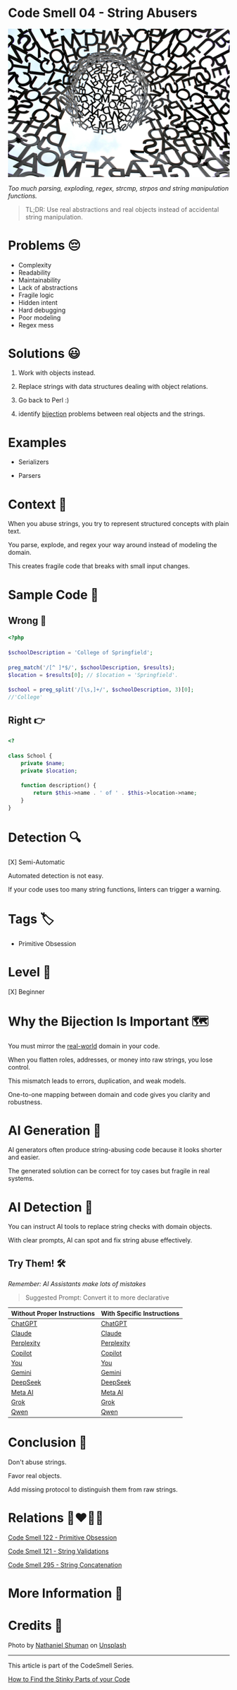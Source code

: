 # Code Smell 04 - String Abusers

![Code Smell 04 - String Abusers](Code%20Smell%2004%20-%20String%20Abusers.jpg)

*Too much parsing, exploding, regex, strcmp, strpos and string manipulation functions.*

> TL;DR: Use real abstractions and real objects instead of accidental string manipulation.

# Problems 😔 

- Complexity
- Readability
- Maintainability
- Lack of abstractions
- Fragile logic
- Hidden intent
- Hard debugging
- Poor modeling 
- Regex mess

# Solutions 😃

1) Work with objects instead.

2) Replace strings with data structures dealing with object relations.

3) Go back to Perl :) 

4) identify [bijection](https://github.com/mcsee/Software-Design-Articles/tree/main/Articles/Theory/The%20One%20and%20Only%20Software%20Design%20Principle/readme.md) problems between real objects and the strings.

# Examples

- Serializers

- Parsers

# Context 💬  

When you abuse strings, you try to represent structured concepts with plain text.

You parse, explode, and regex your way around instead of modeling the domain.

This creates fragile code that breaks with small input changes.

# Sample Code 📖

## Wrong 🚫

<!-- [Gist Url](https://gist.github.com/mcsee/19b5965879d11e6c185d4591add24042) -->

```php
<?php

$schoolDescription = 'College of Springfield';

preg_match('/[^ ]*$/', $schoolDescription, $results);
$location = $results[0]; // $location = 'Springfield'.

$school = preg_split('/[\s,]+/', $schoolDescription, 3)[0]; 
//'College'
```

## Right 👉

<!-- [Gist Url](https://gist.github.com/mcsee/9aea4a3d401b7e3c2e80101ff348dfa6) -->

```php
<?

class School {
    private $name;
    private $location;

    function description() {
        return $this->name . ' of ' . $this->location->name;
    }
}
```

# Detection 🔍

[X] Semi-Automatic

Automated detection is not easy. 

If your code uses too many string functions, linters can trigger a warning.

# Tags 🏷️

- Primitive Obsession

# Level 🔋

[X] Beginner

# Why the Bijection Is Important 🗺️  

You must mirror the [real-world](https://github.com/mcsee/Software-Design-Articles/tree/main/Articles/Theory/The%20One%20and%20Only%20Software%20Design%20Principle/readme.md) domain in your code.

When you flatten roles, addresses, or money into raw strings, you lose control. 

This mismatch leads to errors, duplication, and weak models. 

One-to-one mapping between domain and code gives you clarity and robustness.

# AI Generation 🤖     

AI generators often produce string-abusing code because it looks shorter and easier. 

The generated solution can be correct for toy cases but fragile in real systems.

# AI Detection 🧲  

You can instruct AI tools to replace string checks with domain objects.

With clear prompts, AI can spot and fix string abuse effectively. 

## Try Them! 🛠

*Remember: AI Assistants make lots of mistakes*

> Suggested Prompt: Convert it to more declarative

| Without Proper Instructions    | With Specific Instructions |
| -------- | ------- |
| [ChatGPT](https://chat.openai.com/?q=Reify+Strings+to+objects+g%3A+%60%60%60php%0D%0A%3C%3Fphp%0D%0A%0D%0A%24schoolDescription+%3D+%27College+of+Springfield%27%3B%0D%0A%0D%0Apreg_match%28%27%2F%5B%5E+%5D%2A%24%2F%27%2C+%24schoolDescription%2C+%24results%29%3B%0D%0A%24location+%3D+%24results%5B0%5D%3B+%2F%2F+%24location+%3D+%27Springfield%27.%0D%0A%0D%0A%24school+%3D+preg_split%28%27%2F%5B%5Cs%2C%5D%2B%2F%27%2C+%24schoolDescription%2C+3%29%5B0%5D%3B+%0D%0A%2F%2F%27College%27%0D%0A%60%60%60) | [ChatGPT](https://chat.openai.com/?q=Convert+it+to+more+declarative%3A+%60%60%60php%0D%0A%3C%3Fphp%0D%0A%0D%0A%24schoolDescription+%3D+%27College+of+Springfield%27%3B%0D%0A%0D%0Apreg_match%28%27%2F%5B%5E+%5D%2A%24%2F%27%2C+%24schoolDescription%2C+%24results%29%3B%0D%0A%24location+%3D+%24results%5B0%5D%3B+%2F%2F+%24location+%3D+%27Springfield%27.%0D%0A%0D%0A%24school+%3D+preg_split%28%27%2F%5B%5Cs%2C%5D%2B%2F%27%2C+%24schoolDescription%2C+3%29%5B0%5D%3B+%0D%0A%2F%2F%27College%27%0D%0A%60%60%60) |
| [Claude](https://claude.ai/new?q=Reify+Strings+to+objects+g%3A+%60%60%60php%0D%0A%3C%3Fphp%0D%0A%0D%0A%24schoolDescription+%3D+%27College+of+Springfield%27%3B%0D%0A%0D%0Apreg_match%28%27%2F%5B%5E+%5D%2A%24%2F%27%2C+%24schoolDescription%2C+%24results%29%3B%0D%0A%24location+%3D+%24results%5B0%5D%3B+%2F%2F+%24location+%3D+%27Springfield%27.%0D%0A%0D%0A%24school+%3D+preg_split%28%27%2F%5B%5Cs%2C%5D%2B%2F%27%2C+%24schoolDescription%2C+3%29%5B0%5D%3B+%0D%0A%2F%2F%27College%27%0D%0A%60%60%60) | [Claude](https://claude.ai/new?q=Convert+it+to+more+declarative%3A+%60%60%60php%0D%0A%3C%3Fphp%0D%0A%0D%0A%24schoolDescription+%3D+%27College+of+Springfield%27%3B%0D%0A%0D%0Apreg_match%28%27%2F%5B%5E+%5D%2A%24%2F%27%2C+%24schoolDescription%2C+%24results%29%3B%0D%0A%24location+%3D+%24results%5B0%5D%3B+%2F%2F+%24location+%3D+%27Springfield%27.%0D%0A%0D%0A%24school+%3D+preg_split%28%27%2F%5B%5Cs%2C%5D%2B%2F%27%2C+%24schoolDescription%2C+3%29%5B0%5D%3B+%0D%0A%2F%2F%27College%27%0D%0A%60%60%60) |
| [Perplexity](https://www.perplexity.ai/?q=Reify+Strings+to+objects+g%3A+%60%60%60php%0D%0A%3C%3Fphp%0D%0A%0D%0A%24schoolDescription+%3D+%27College+of+Springfield%27%3B%0D%0A%0D%0Apreg_match%28%27%2F%5B%5E+%5D%2A%24%2F%27%2C+%24schoolDescription%2C+%24results%29%3B%0D%0A%24location+%3D+%24results%5B0%5D%3B+%2F%2F+%24location+%3D+%27Springfield%27.%0D%0A%0D%0A%24school+%3D+preg_split%28%27%2F%5B%5Cs%2C%5D%2B%2F%27%2C+%24schoolDescription%2C+3%29%5B0%5D%3B+%0D%0A%2F%2F%27College%27%0D%0A%60%60%60) | [Perplexity](https://www.perplexity.ai/?q=Convert+it+to+more+declarative%3A+%60%60%60php%0D%0A%3C%3Fphp%0D%0A%0D%0A%24schoolDescription+%3D+%27College+of+Springfield%27%3B%0D%0A%0D%0Apreg_match%28%27%2F%5B%5E+%5D%2A%24%2F%27%2C+%24schoolDescription%2C+%24results%29%3B%0D%0A%24location+%3D+%24results%5B0%5D%3B+%2F%2F+%24location+%3D+%27Springfield%27.%0D%0A%0D%0A%24school+%3D+preg_split%28%27%2F%5B%5Cs%2C%5D%2B%2F%27%2C+%24schoolDescription%2C+3%29%5B0%5D%3B+%0D%0A%2F%2F%27College%27%0D%0A%60%60%60) |
| [Copilot](https://www.bing.com/chat?showconv=1&sendquery=1&q=Reify+Strings+to+objects+g%3A+%60%60%60php%0D%0A%3C%3Fphp%0D%0A%0D%0A%24schoolDescription+%3D+%27College+of+Springfield%27%3B%0D%0A%0D%0Apreg_match%28%27%2F%5B%5E+%5D%2A%24%2F%27%2C+%24schoolDescription%2C+%24results%29%3B%0D%0A%24location+%3D+%24results%5B0%5D%3B+%2F%2F+%24location+%3D+%27Springfield%27.%0D%0A%0D%0A%24school+%3D+preg_split%28%27%2F%5B%5Cs%2C%5D%2B%2F%27%2C+%24schoolDescription%2C+3%29%5B0%5D%3B+%0D%0A%2F%2F%27College%27%0D%0A%60%60%60) | [Copilot](https://www.bing.com/chat?showconv=1&sendquery=1&q=Convert+it+to+more+declarative%3A+%60%60%60php%0D%0A%3C%3Fphp%0D%0A%0D%0A%24schoolDescription+%3D+%27College+of+Springfield%27%3B%0D%0A%0D%0Apreg_match%28%27%2F%5B%5E+%5D%2A%24%2F%27%2C+%24schoolDescription%2C+%24results%29%3B%0D%0A%24location+%3D+%24results%5B0%5D%3B+%2F%2F+%24location+%3D+%27Springfield%27.%0D%0A%0D%0A%24school+%3D+preg_split%28%27%2F%5B%5Cs%2C%5D%2B%2F%27%2C+%24schoolDescription%2C+3%29%5B0%5D%3B+%0D%0A%2F%2F%27College%27%0D%0A%60%60%60) |
| [You](https://you.com/search?q=Reify+Strings+to+objects+g%3A+%60%60%60php%0D%0A%3C%3Fphp%0D%0A%0D%0A%24schoolDescription+%3D+%27College+of+Springfield%27%3B%0D%0A%0D%0Apreg_match%28%27%2F%5B%5E+%5D%2A%24%2F%27%2C+%24schoolDescription%2C+%24results%29%3B%0D%0A%24location+%3D+%24results%5B0%5D%3B+%2F%2F+%24location+%3D+%27Springfield%27.%0D%0A%0D%0A%24school+%3D+preg_split%28%27%2F%5B%5Cs%2C%5D%2B%2F%27%2C+%24schoolDescription%2C+3%29%5B0%5D%3B+%0D%0A%2F%2F%27College%27%0D%0A%60%60%60) | [You](https://you.com/search?q=Convert+it+to+more+declarative%3A+%60%60%60php%0D%0A%3C%3Fphp%0D%0A%0D%0A%24schoolDescription+%3D+%27College+of+Springfield%27%3B%0D%0A%0D%0Apreg_match%28%27%2F%5B%5E+%5D%2A%24%2F%27%2C+%24schoolDescription%2C+%24results%29%3B%0D%0A%24location+%3D+%24results%5B0%5D%3B+%2F%2F+%24location+%3D+%27Springfield%27.%0D%0A%0D%0A%24school+%3D+preg_split%28%27%2F%5B%5Cs%2C%5D%2B%2F%27%2C+%24schoolDescription%2C+3%29%5B0%5D%3B+%0D%0A%2F%2F%27College%27%0D%0A%60%60%60) |
| [Gemini](https://gemini.google.com/) | [Gemini](https://gemini.google.com/) | 
| [DeepSeek](https://chat.deepseek.com/) | [DeepSeek](https://chat.deepseek.com/) | 
| [Meta AI](https://www.meta.ai/chat) | [Meta AI](https://www.meta.ai/) | 
| [Grok](https://grok.com/) | [Grok](https://grok.com/) | 
| [Qwen](https://chat.qwen.ai/) | [Qwen](https://chat.qwen.ai/) | 
	
# Conclusion 🏁

Don't abuse strings. 

Favor real objects. 

Add missing protocol to distinguish them from raw strings.

# Relations 👩‍❤️‍💋‍👨

[Code Smell 122 - Primitive Obsession](https://github.com/mcsee/Software-Design-Articles/tree/main/Articles/Code%20Smells/Code%20Smell%20122%20-%20Primitive%20Obsession/readme.md)

[Code Smell 121 - String Validations](https://github.com/mcsee/Software-Design-Articles/tree/main/Articles/Code%20Smells/Code%20Smell%20121%20-%20String%20Validations/readme.md)

[Code Smell 295 - String Concatenation](https://github.com/mcsee/Software-Design-Articles/tree/main/Articles/Code%20Smells/Code%20Smell%20295%20-%20String%20Concatenation/readme.md)

# More Information 📕

# Credits 🙏

Photo by [Nathaniel Shuman](https://unsplash.com/@nshuman1291) on [Unsplash](https://unsplash.com/)

* * *

This article is part of the CodeSmell Series.

[How to Find the Stinky Parts of your Code](https://github.com/mcsee/Software-Design-Articles/tree/main/Articles/Code%20Smells/How%20to%20Find%20the%20Stinky%20parts%20of%20your%20Code/readme.md)